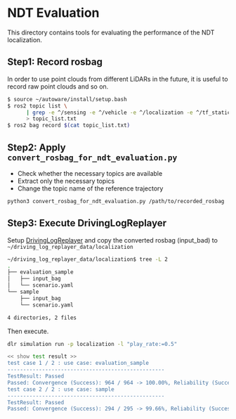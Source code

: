 # NDT Evaluation

This directory contains tools for evaluating the performance of the NDT localization.

## Step1: Record rosbag

In order to use point clouds from different LiDARs in the future, it is useful to record raw point clouds and so on.

```bash
$ source ~/autoware/install/setup.bash
$ ros2 topic list \
      | grep -e ^/sensing -e ^/vehicle -e ^/localization -e ^/tf_static -e ^/initialpose \
      > topic_list.txt
$ ros2 bag record $(cat topic_list.txt)
```

## Step2: Apply `convert_rosbag_for_ndt_evaluation.py`

- Check whether the necessary topics are available
- Extract only the necessary topics
- Change the topic name of the reference trajectory

```bash
python3 convert_rosbag_for_ndt_evaluation.py /path/to/recorded_rosbag
```

## Step3: Execute DrivingLogReplayer

Setup [DrivingLogReplayer](https://tier4.github.io/driving_log_replayer/quick_start/installation/) and copy the converted rosbag (input_bad) to `~/driving_log_replayer_data/localization`

```bash
~/driving_log_replayer_data/localization$ tree -L 2
.
├── evaluation_sample
│   ├── input_bag
│   └── scenario.yaml
└── sample
    ├── input_bag
    └── scenario.yaml

4 directories, 2 files
```

Then execute.

```bash
dlr simulation run -p localization -l "play_rate:=0.5"
```

```bash
<< show test result >>
test case 1 / 2 : use case: evaluation_sample
--------------------------------------------------
TestResult: Passed
Passed: Convergence (Success): 964 / 964 -> 100.00%, Reliability (Success): NVTL Sequential NG Count: 0 (Total Test: 974, Average: 3.07964, StdDev: 0.09657), NDT Availability (Success): NDT available
test case 2 / 2 : use case: sample
--------------------------------------------------
TestResult: Passed
Passed: Convergence (Success): 294 / 295 -> 99.66%, Reliability (Success): NVTL Sequential NG Count: 0 (Total Test: 295, Average: 2.47750, StdDev: 0.04174), NDT Availability (Success): NDT available
```
